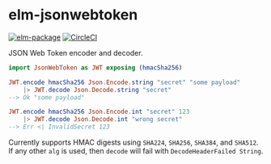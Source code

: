 # elm-jsonwebtoken

[![elm-package](https://img.shields.io/badge/elm-1.0.3-blue.svg)](http://package.elm-lang.org/packages/ktonon/elm-jsonwebtoken/latest)
[![CircleCI](https://img.shields.io/circleci/project/github/ktonon/elm-jsonwebtoken.svg)](https://circleci.com/gh/ktonon/elm-jsonwebtoken)

JSON Web Token encoder and decoder.

```elm
import JsonWebToken as JWT exposing (hmacSha256)

JWT.encode hmacSha256 Json.Encode.string "secret" "some payload"
    |> JWT.decode Json.Decode.string "secret"
--> Ok "some payload"

JWT.encode hmacSha256 Json.Encode.int "secret" 123
    |> JWT.decode Json.Decode.int "wrong secret"
--> Err <| InvalidSecret 123
```

Currently supports HMAC digests using `SHA224`, `SHA256`, `SHA384`, and `SHA512`. If any other `alg` is used, then `decode` will fail with `DecodeHeaderFailed String`.
